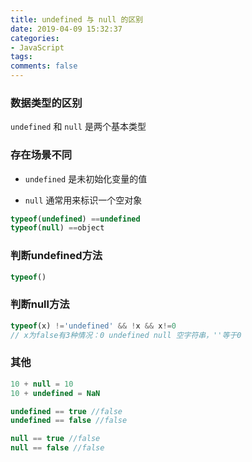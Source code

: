 ```yaml
---
title: undefined 与 null 的区别
date: 2019-04-09 15:32:37
categories:
- JavaScript
tags:
comments: false
---
```


### 数据类型的区别

`undefined` 和 `null` 是两个基本类型

<!-- more -->



### 存在场景不同

- `undefined` 是未初始化变量的值

- `null` 通常用来标识一个空对象

```js
typeof(undefined) ==undefined
typeof(null) ==object
```



### 判断undefined方法

```js
typeof()
```



### 判断null方法

```js
typeof(x) !='undefined' && !x && x!=0
// x为false有3种情况：0 undefined null 空字符串，''等于0
```



### 其他

```js
10 + null = 10
10 + undefined = NaN

undefined == true //false
undefined == false //false

null == true //false
null == false //false
```

